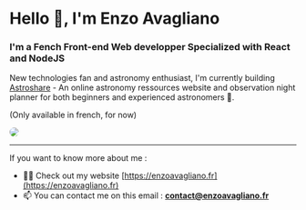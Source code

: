 <h1>Hello 👋, I'm Enzo Avagliano</h1>
<h3>I'm a Fench Front-end Web developper Specialized with React and NodeJS</h3>



New technologies fan and astronomy enthusiast, I'm currently building [Astroshare](https://astroshare.fr) - An online astronomy ressources website and observation night planner for both beginners and experienced astronomers 🔭.

<p style='font-size: 14px'>(Only available in french, for now)<p/>

<img style="border-radius: 20px" src="https://i.postimg.cc/Qdtfzm6V/banner-github-profile.png"/>

___

If you want to know more about me :

- 👨‍💻 Check out my website [https://enzoavagliano.fr](https://enzoavagliano.fr)
- 📫 You can contact me on this email : **contact@enzoavagliano.fr**
